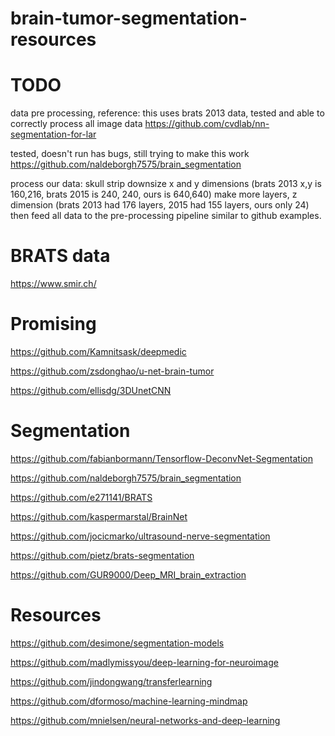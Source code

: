 # brain-tumor-segmentation-resources

# TODO
data pre processing, reference:
this uses brats 2013 data, tested and able to correctly process all image data
https://github.com/cvdlab/nn-segmentation-for-lar

tested, doesn't run has bugs, still trying to make this work
https://github.com/naldeborgh7575/brain_segmentation

process our data:
skull strip
downsize x and y dimensions (brats 2013 x,y is 160,216, brats 2015 is 240, 240, ours is 640,640)
make more layers, z dimension (brats 2013 had 176 layers, 2015 had 155 layers, ours only 24)
then feed all data to the pre-processing pipeline similar to github examples.

# BRATS data
https://www.smir.ch/

# Promising
https://github.com/Kamnitsask/deepmedic

https://github.com/zsdonghao/u-net-brain-tumor

https://github.com/ellisdg/3DUnetCNN

# Segmentation
https://github.com/fabianbormann/Tensorflow-DeconvNet-Segmentation

https://github.com/naldeborgh7575/brain_segmentation

https://github.com/e271141/BRATS

https://github.com/kaspermarstal/BrainNet

https://github.com/jocicmarko/ultrasound-nerve-segmentation

https://github.com/pietz/brats-segmentation

https://github.com/GUR9000/Deep_MRI_brain_extraction


# Resources
https://github.com/desimone/segmentation-models

https://github.com/madlymissyou/deep-learning-for-neuroimage

https://github.com/jindongwang/transferlearning

https://github.com/dformoso/machine-learning-mindmap

https://github.com/mnielsen/neural-networks-and-deep-learning
